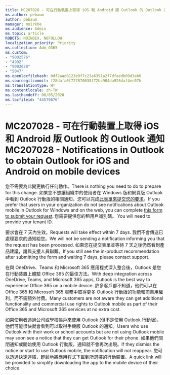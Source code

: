```yaml
---
title: MC207028 - 可在行動裝置上取得 iOS 和 Android 版 Outlook 的 Outlook 通知
ms.author: pebaum
author: pebaum
manager: mnirkhe
ms.audience: Admin
ms.topic: article
ROBOTS: NOINDEX, NOFOLLOW
localization_priority: Priority
ms.collection: Adm_O365
ms.custom:
- "9002576"
- "4992"
- "9002628"
- "5047"
ms.openlocfilehash: 0df2aad0123e9f7c23a6391a2f7dfaedb09d3ab6
ms.sourcegitcommit: f28dafa0f727870038f72bc904da926daf4ec07b
ms.translationtype: HT
ms.contentlocale: zh-TW
ms.lasthandoff: 06/05/2020
ms.locfileid: "44579676"
---
```

# <a name="mc207028---notifications-in-outlook-to-obtain-outlook-for-ios-and-android-on-mobile-devices"></a><span data-ttu-id="697db-102">MC207028 - 可在行動裝置上取得 iOS 和 Android 版 Outlook 的 Outlook 通知</span><span class="sxs-lookup"><span data-stu-id="697db-102">MC207028 - Notifications in Outlook to obtain Outlook for iOS and Android on mobile devices</span></span>

<span data-ttu-id="697db-103">您不需要為此變更執行任何動作。</span><span class="sxs-lookup"><span data-stu-id="697db-103">There is nothing you need to do to prepare for this change.</span></span> <span data-ttu-id="697db-104">如果您不想讓組織中的使用者在 Windows 版和網頁版 Outlook 中看到 Outlook 行動版的相關通知，您可以完成[此表單來提交您的要求](https://aka.ms/MC207028)。</span><span class="sxs-lookup"><span data-stu-id="697db-104">If you prefer that users in your organization do not see notifications about Outlook mobile in Outlook for Windows and on the web, you can complete [this form to submit your request](https://aka.ms/MC207028).</span></span><span data-ttu-id="697db-105"> 您需要提供您的租用戶識別碼。</span><span class="sxs-lookup"><span data-stu-id="697db-105"> You will need to provide your tenant ID.</span></span> 

<span data-ttu-id="697db-106">要求會在 7 天內生效。</span><span class="sxs-lookup"><span data-stu-id="697db-106">Requests will take effect within 7 days.</span></span> <span data-ttu-id="697db-107">我們不會傳送已處理要求的通知給您。</span><span class="sxs-lookup"><span data-stu-id="697db-107">We will not be sending a notification informing you that the request has been processed.</span></span> <span data-ttu-id="697db-108">如果您在提交表單並等待 7 天之後仍然看到產品建議，請與支援人員聯繫。</span><span class="sxs-lookup"><span data-stu-id="697db-108">If you still see the in-product recommendation after submitting the form and waiting 7 days, please contact support.</span></span>

<span data-ttu-id="697db-109">在與 OneDrive、Teams 和 Microsoft 365 應用程式深入整合後，Outlook 是您在行動裝置上體驗 Office 365 的最佳方法。</span><span class="sxs-lookup"><span data-stu-id="697db-109">With deep integration across OneDrive, Teams, and Microsoft 365 apps, Outlook is the best way to experience Office 365 on a mobile device.</span></span> <span data-ttu-id="697db-110">許多客戶都不知道，他們可以在 Office 365 和 Microsoft 365 服務中取得更多 Outlook 行動版的功能和商業用權利，而不需額外付費。</span><span class="sxs-lookup"><span data-stu-id="697db-110">Many customers are not aware they can get additional functionality and commercial use rights to Outlook mobile as part of their Office 365 and Microsoft 365 services at no extra cost.</span></span>

<span data-ttu-id="697db-111">如果使用者透過公司或學校帳戶來使用 Outlook (但不是使用 Outlook 行動版)，他們可能很快就會看到可以取得手機版 Outlook 的通知。</span><span class="sxs-lookup"><span data-stu-id="697db-111">Users who use Outlook with their work or school accounts but are not using Outlook mobile may soon see a notice that they can get Outlook for their phone.</span></span> <span data-ttu-id="697db-112">如果他們關閉通知或開始使用 Outlook 行動版，通知就不會再次出現。</span><span class="sxs-lookup"><span data-stu-id="697db-112">If they dismiss the notice or start to use Outlook mobile, the notification will not reappear.</span></span> <span data-ttu-id="697db-113">您可以透過快速連結，輕鬆地將應用程式下載到所選擇的行動裝置。</span><span class="sxs-lookup"><span data-stu-id="697db-113">A quick link will be provided to simplify downloading the app to the mobile device of their choice.</span></span>
